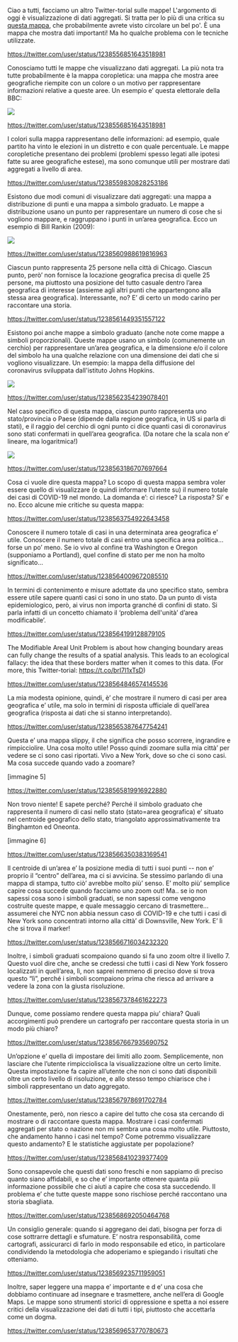 Ciao a tutti, facciamo un altro Twitter-torial sulle mappe!
L'argomento di oggi è visualizzazione di dati aggregati. Si tratta per lo più di una critica su [questa mappa](https://www.arcgis.com/apps/opsdashboard/index.html#/bda7594740fd40299423467b48e9ecf6), che probabilmente avrete visto circolare un bel po'. È una mappa che mostra dati importanti! Ma ho qualche problema con le tecniche utilizzate.

https://twitter.com/user/status/1238556851643518981

Conosciamo tutti le mappe che visualizzano dati aggregati. La più nota tra tutte probabilmente è la mappa coropletica: una mappa che mostra aree geografiche riempite con un colore o un motivo per rappresentare informazioni relative a queste aree.
Un esempio e’ questa elettorale della BBC:

![](imgs/coropleta.jpg)

https://twitter.com/user/status/1238556851643518981

I colori sulla mappa rappresentano delle informazioni: ad esempio, quale partito ha vinto le elezioni in un distretto e con quale percentuale. Le mappe coropletiche presentano dei problemi (problemi spesso legati alle ipotesi fatte su aree geografiche estese), ma sono comunque utili per mostrare dati aggregati a livello di area.

https://twitter.com/user/status/1238559830828253186

Esistono due modi comuni di visualizzare dati aggregati: una mappa a distribuzione di punti e una mappa a simbolo graduato. Le mappe a distribuzione usano un punto per rappresentare un numero di cose che si vogliono mappare, e raggruppano i punti in un’area geografica.
Ecco un esempio di Bill Rankin (2009):

![](imgs/dotDensity.jpg)

https://twitter.com/user/status/1238560988619816963

Ciascun punto rappresenta 25 persone nella città di Chicago. Ciascun punto, però’ non fornisce la locazione geografica precisa di quelle 25 persone, ma piuttosto una posizione del tutto casuale dentro l’area geografica di interesse (assieme agli altri punti che appartengono alla stessa area geografica). Interessante, no? E’ di certo un modo carino per raccontare una storia.

https://twitter.com/user/status/1238561449351557122

Esistono poi anche mappe a simbolo graduato (anche note come mappe a simboli proporzionali). Queste mappe usano un simbolo (comunemente un cerchio) per rappresentare un’area geografica, e la dimensione e/o il colore del simbolo ha una qualche relazione con una dimensione dei dati che si vogliono visualizzare. Un esempio: la mappa della diffusione del coronavirus sviluppata dall'istituto Johns Hopkins.

![](imgs/graduatedSymbol.jpg)

https://twitter.com/user/status/1238562354239078401

Nel caso specifico di questa mappa, ciascun punto rappresenta uno stato/provincia o Paese (dipende dalla regione geografica, in US si parla di stati), e il raggio del cerchio di ogni punto ci dice quanti casi di coronavirus sono stati confermati in quell’area geografica. (Da notare che la scala non e’ lineare, ma logaritmica!)

![](imgs/graduatedSymbolLegend.jpg)

https://twitter.com/user/status/1238563186707697664

Cosa ci vuole dire questa mappa? Lo scopo di questa mappa sembra voler essere quello di visualizzare (e quindi informare l’utente su) il numero totale dei casi di COVID-19 nel mondo. La domanda e’: ci riesce? La risposta? Si’ e no. Ecco alcune mie critiche su questa mappa:

https://twitter.com/user/status/1238563754922643458

Conoscere il numero totale di casi in una determinata area geografica e’ utile. Conoscere il numero totale di casi entro una specifica area politica… forse un po’ meno. Se io vivo al confine tra Washington e Oregon (supponiamo a Portland), quel confine di stato per me non ha molto significato…

https://twitter.com/user/status/1238564009672085510

In termini di contenimento e misure adottate da uno specifico stato, sembra essere utile sapere quanti casi ci sono in uno stato. Da un punto di vista epidemiologico, però, ai virus non importa granché di confini di stato. Si parla infatti di un concetto chiamato il ‘problema dell'unità’ d’area modificabile’.

https://twitter.com/user/status/1238564199128879105

The Modifiable Areal Unit Problem is about how changing boundary areas can fully change the results of a spatial analysis. This leads to an ecological fallacy: the idea that these borders matter when it comes to this data. (For more, this Twitter-torial: https://t.co/brI7I1xTsD)

https://twitter.com/user/status/1238564846574145536

La mia modesta opinione, quindi, è’ che mostrare il numero di casi per area geografica e’ utile, ma solo in termini di risposta ufficiale di quell’area geografica (risposta ai dati che si stanno interpretando).

https://twitter.com/user/status/1238565387647754241

Questa e’ una mappa slippy, il che significa che posso scorrere, ingrandire e rimpicciolire. Una cosa molto utile! Posso quindi zoomare sulla mia città’ per vedere se ci sono casi riportati. Vivo a New York, dove so che ci sono casi. Ma cosa succede quando vado a zoomare?

[immagine 5]

https://twitter.com/user/status/1238565819916922880

Non trovo niente! E sapete perché? Perché il simbolo graduato che rappresenta il numero di casi nello stato (stato=area geografica) e’ situato nel centroide geografico dello stato, triangolato approssimativamente tra Binghamton ed Oneonta.

[immagine 6]

https://twitter.com/user/status/1238566350383169541

Il centroide di un’area e’ la posizione media di tutti i suoi punti -- non e’ proprio il “centro” dell’area, ma ci si avvicina. Se stessimo parlando di una mappa di stampa, tutto ciò’ avrebbe molto più’ senso. E’ molto più’ semplice capire cosa succede quando facciamo uno zoom out! Ma.. se io non sapessi cosa sono i simboli graduati, se non sapessi come vengono costruite queste mappe, e quale messaggio cercano di trasmettere… assumerei che NYC non abbia nessun caso di COVID-19 e che tutti i casi di New York sono concentrati intorno alla città’ di Downsville, New York. E’ lì che si trova il marker!

https://twitter.com/user/status/1238566716034232320

Inoltre, i simboli graduati scompaiono quando si fa uno zoom oltre il livello 7. Questo vuol dire che, anche se credessi che tutti i casi di New York fossero localizzati in quell’area, lì, non saprei nemmeno di preciso dove si trova questo “lì”, perché i simboli scompaiono prima che riesca ad arrivare a vedere la zona con la giusta risoluzione.

https://twitter.com/user/status/1238567378461622273

Dunque, come possiamo rendere questa mappa piu’ chiara? Quali accorgimenti può prendere un cartografo per raccontare questa storia in un modo più chiaro?

https://twitter.com/user/status/1238567667935690752

Un’opzione e’ quella di impostare dei limiti allo zoom. Semplicemente, non lasciare che l’utente rimpicciolisca la visualizzazione oltre un certo limite. Questa impostazione fa capire all’utente che non ci sono dati disponibili oltre un certo livello di risoluzione, e allo stesso tempo chiarisce che i simboli rappresentano un dato aggregato.

https://twitter.com/user/status/1238567978691702784

Onestamente, però, non riesco a capire del tutto che cosa sta cercando di mostrare o di raccontare questa mappa. Mostrare i casi confermati aggregati per stato o nazione non mi sembra una cosa molto utile. Piuttosto, che andamento hanno i casi nel tempo? Come potremmo visualizzare questo andamento? E le statistiche aggiustate per popolazione?

https://twitter.com/user/status/1238568410239377409

Sono consapevole che questi dati sono freschi e non sappiamo di preciso quanto siano affidabili, e so che e’ importante ottenere quanta più informazione possibile che ci aiuti a capire che cosa sta succedendo. Il problema e’ che tutte queste mappe sono rischiose perché raccontano una storia sbagliata.

https://twitter.com/user/status/1238568692050464768

Un consiglio generale: quando si aggregano dei dati, bisogna per forza di cose sottrarre dettagli e sfumature. E’ nostra responsabilità, come cartografi, assicurarci di farlo in modo responsabile ed etico, in particolare condividendo la metodologia che adoperiamo e spiegando i risultati che otteniamo.

https://twitter.com/user/status/1238569235711959051

Inoltre, saper leggere una mappa e’ importante e d e’ una cosa che dobbiamo continuare ad insegnare e trasmettere, anche nell’era di Google Maps. Le mappe sono strumenti storici di oppressione e spetta a noi essere critici della visualizzazione dei dati di tutti i tipi, piuttosto che accettarla come un dogma.

https://twitter.com/user/status/1238569653770780673
